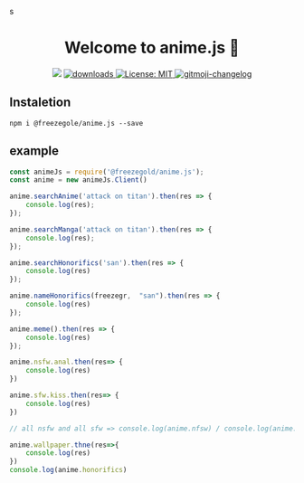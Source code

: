 s<h1 align="center">Welcome to anime.js 👋</h1>
<p align="center">
  <img src="https://img.shields.io/npm/v/@freezegold/anime.js?orange=blue" />
  <a href="https://www.npmjs.com/package/@freezegold/anime.js">
    <img alt="downloads" src="https://img.shields.io/npm/dm/@freezegold/anime.js.svg?color=blue" target="_blank" />
  </a>
  <a href="https://github.com/freezegr/insta.js/blob/master/LICENSE">
    <img alt="License: MIT" src="https://img.shields.io/badge/license-MIT-yellow.svg" target="_blank" />
  </a>
  <a href="https://github.com/freezegr/gitmoji-changelog">
    <img src="https://img.shields.io/badge/changelog-gitmoji-brightgreen.svg" alt="gitmoji-changelog">
  </a>
</p>

## Instaletion 

`npm i @freezegole/anime.js --save`

## example

```js
const animeJs = require('@freezegold/anime.js');
const anime = new animeJs.Client()

anime.searchAnime('attack on titan').then(res => {
	console.log(res);
});

anime.searchManga('attack on titan').then(res => {
	console.log(res);
});

anime.searchHonorifics('san').then(res => {
	console.log(res)
});

anime.nameHonorifics(freezegr,  "san").then(res => {
	console.log(res)
});

anime.meme().then(res => {
	console.log(res)
});

anime.nsfw.anal.then(res=> {
	console.log(res)
})

anime.sfw.kiss.then(res=> {
	console.log(res)
})

// all nsfw and all sfw => console.log(anime.nfsw) / console.log(anime.sfw)

anime.wallpaper.thne(res=>{
	console.log(res)
})
console.log(anime.honorifics)
```